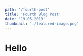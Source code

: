 ```yaml
---
path: '/fourth-post'
title: 'Fourth Blog Post'
date: '19-05-2019'
thumbnail: './featured-image.png'
---
```


# Hello